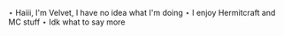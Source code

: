⋆ Haiii, I'm Velvet, I have no idea what I'm doing
⋆ I enjoy Hermitcraft and MC stuff
⋆ Idk what to say more
